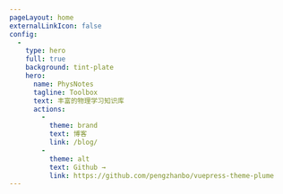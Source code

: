 ```yaml
---
pageLayout: home
externalLinkIcon: false
config:
  -
    type: hero
    full: true
    background: tint-plate
    hero:
      name: PhysNotes
      tagline: Toolbox
      text: 丰富的物理学习知识库
      actions:
        -
          theme: brand
          text: 博客
          link: /blog/
        -
          theme: alt
          text: Github →
          link: https://github.com/pengzhanbo/vuepress-theme-plume
---
```

